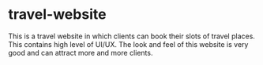 # travel-website
This is a travel website in which clients can book their slots of travel places. This contains high level of UI/UX. The look and feel of this website is very good and can attract more and more clients.
